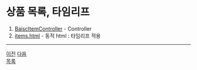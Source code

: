 # 상품 목록, 타임리프
1. [BaiscItemController](../src/main/java/hello/itemservice/web/basic/BasicItemController.java) - Controller
2. [items.html](../src/main/resources/templates/basic/items.html) - 동적 html : 타임리프 적용
---
[이전](7-4.md)
[다음](7-6.md)     
[목록](../README.md)  

